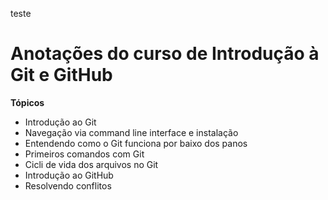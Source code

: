﻿teste
# Anotações do curso de Introdução à Git e GitHub 

**Tópicos**

* Introdução ao Git
* Navegação via command line interface e instalação
* Entendendo como o Git funciona por baixo dos panos
* Primeiros comandos com Git
* Cicli de vida dos arquivos no Git
* Introdução ao GitHub
* Resolvendo conflitos
